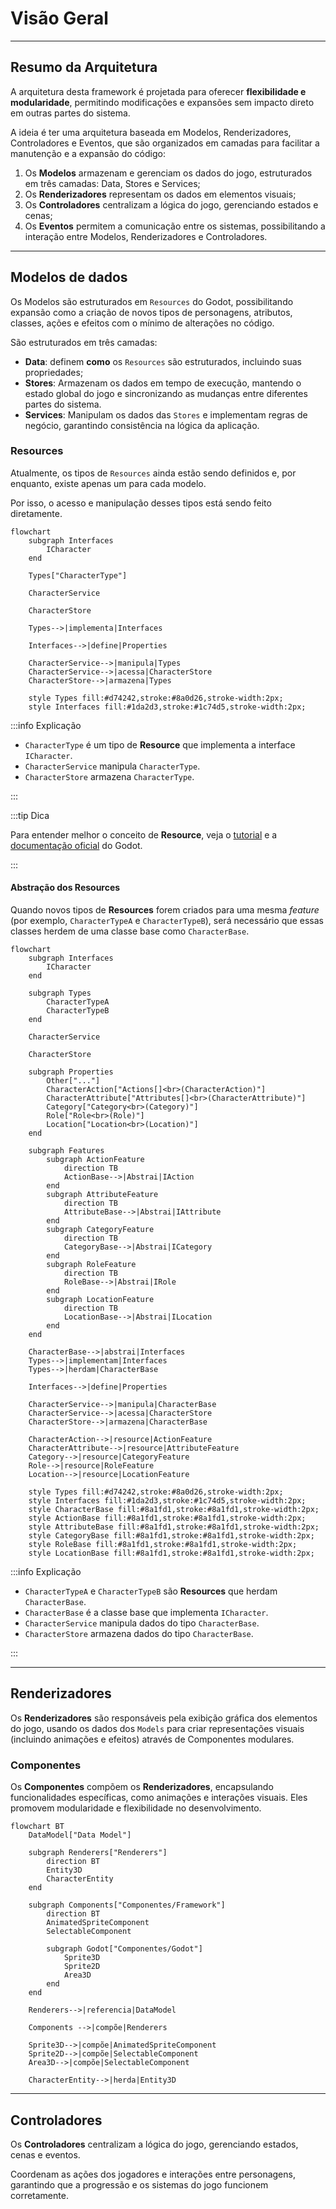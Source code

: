 # Visão Geral

---

## Resumo da Arquitetura

A arquitetura desta framework é projetada para oferecer **flexibilidade e modularidade**, permitindo modificações e expansões sem impacto direto em outras partes do sistema.

A ideia é ter uma arquitetura baseada em Modelos, Renderizadores, Controladores e Eventos, que são organizados em camadas para facilitar a manutenção e a expansão do código:

1. Os **Modelos** armazenam e gerenciam os dados do jogo, estruturados em três camadas: Data, Stores e Services;
2. Os **Renderizadores** representam os dados em elementos visuais;
3. Os **Controladores** centralizam a lógica do jogo, gerenciando estados e cenas;
4. Os **Eventos** permitem a comunicação entre os sistemas, possibilitando a interação entre Modelos, Renderizadores e Controladores.

---

## Modelos de dados

Os Modelos são estruturados em `Resources` do Godot, possibilitando expansão como a criação de novos tipos de personagens, atributos, classes, ações e efeitos com o mínimo de alterações no código.

São estruturados em três camadas:

- **Data**: definem **como** os `Resources` são estruturados, incluindo suas propriedades;
- **Stores**: Armazenam os dados em tempo de execução, mantendo o estado global do jogo e sincronizando as mudanças entre diferentes partes do sistema.
- **Services**: Manipulam os dados das `Stores` e implementam regras de negócio, garantindo consistência na lógica da aplicação.

### Resources

Atualmente, os tipos de `Resources` ainda estão sendo definidos e, por enquanto, existe apenas um para cada modelo.

Por isso, o acesso e manipulação desses tipos está sendo feito diretamente.

```mermaid
flowchart
    subgraph Interfaces
        ICharacter
    end

    Types["CharacterType"]

    CharacterService

    CharacterStore

    Types-->|implementa|Interfaces

    Interfaces-->|define|Properties

    CharacterService-->|manipula|Types
    CharacterService-->|acessa|CharacterStore
    CharacterStore-->|armazena|Types

    style Types fill:#d74242,stroke:#8a0d26,stroke-width:2px;
    style Interfaces fill:#1da2d3,stroke:#1c74d5,stroke-width:2px;
```

:::info Explicação

- `CharacterType` é um tipo de **Resource** que implementa a interface `ICharacter`.
- `CharacterService` manipula `CharacterType`.
- `CharacterStore` armazena `CharacterType`.

:::

:::tip Dica

Para entender melhor o conceito de **Resource**, veja o [tutorial](https://docs.godotengine.org/en/stable/tutorials/scripting/resources.html) e a [documentação oficial](https://docs.godotengine.org/en/stable/classes/class_resource.html) do Godot.

:::

#### Abstração dos Resources

Quando novos tipos de **Resources** forem criados para uma mesma _feature_ (por exemplo, `CharacterTypeA` e `CharacterTypeB`), será necessário que essas classes herdem de uma classe base como `CharacterBase`.

```mermaid
flowchart
    subgraph Interfaces
        ICharacter
    end

    subgraph Types
        CharacterTypeA
        CharacterTypeB
    end

    CharacterService

    CharacterStore

    subgraph Properties
        Other["..."]
        CharacterAction["Actions[]<br>(CharacterAction)"]
        CharacterAttribute["Attributes[]<br>(CharacterAttribute)"]
        Category["Category<br>(Category)"]
        Role["Role<br>(Role)"]
        Location["Location<br>(Location)"]
    end

    subgraph Features
        subgraph ActionFeature
            direction TB
            ActionBase-->|Abstrai|IAction
        end
        subgraph AttributeFeature
            direction TB
            AttributeBase-->|Abstrai|IAttribute
        end
        subgraph CategoryFeature
            direction TB
            CategoryBase-->|Abstrai|ICategory
        end
        subgraph RoleFeature
            direction TB
            RoleBase-->|Abstrai|IRole
        end
        subgraph LocationFeature
            direction TB
            LocationBase-->|Abstrai|ILocation
        end
    end

    CharacterBase-->|abstrai|Interfaces
    Types-->|implementam|Interfaces
    Types-->|herdam|CharacterBase

    Interfaces-->|define|Properties

    CharacterService-->|manipula|CharacterBase
    CharacterService-->|acessa|CharacterStore
    CharacterStore-->|armazena|CharacterBase

    CharacterAction-->|resource|ActionFeature
    CharacterAttribute-->|resource|AttributeFeature
    Category-->|resource|CategoryFeature
    Role-->|resource|RoleFeature
    Location-->|resource|LocationFeature

    style Types fill:#d74242,stroke:#8a0d26,stroke-width:2px;
    style Interfaces fill:#1da2d3,stroke:#1c74d5,stroke-width:2px;
    style CharacterBase fill:#8a1fd1,stroke:#8a1fd1,stroke-width:2px;
    style ActionBase fill:#8a1fd1,stroke:#8a1fd1,stroke-width:2px;
    style AttributeBase fill:#8a1fd1,stroke:#8a1fd1,stroke-width:2px;
    style CategoryBase fill:#8a1fd1,stroke:#8a1fd1,stroke-width:2px;
    style RoleBase fill:#8a1fd1,stroke:#8a1fd1,stroke-width:2px;
    style LocationBase fill:#8a1fd1,stroke:#8a1fd1,stroke-width:2px;
```

:::info Explicação

- `CharacterTypeA` e `CharacterTypeB` são **Resources** que herdam `CharacterBase`.
- `CharacterBase` é a classe base que implementa `ICharacter`.
- `CharacterService` manipula dados do tipo `CharacterBase`.
- `CharacterStore` armazena dados do tipo `CharacterBase`.

:::

---

## Renderizadores

Os **Renderizadores** são responsáveis pela exibição gráfica dos elementos do jogo, usando os dados dos `Models` para criar representações visuais (incluindo animações e efeitos) através de Componentes modulares.

### Componentes

Os **Componentes** compõem os **Renderizadores**, encapsulando funcionalidades específicas, como animações e interações visuais. Eles promovem modularidade e flexibilidade no desenvolvimento.

```mermaid
flowchart BT
    DataModel["Data Model"]

    subgraph Renderers["Renderers"]
        direction BT
        Entity3D
        CharacterEntity
    end

    subgraph Components["Componentes/Framework"]
        direction BT
        AnimatedSpriteComponent
        SelectableComponent

        subgraph Godot["Componentes/Godot"]
            Sprite3D
            Sprite2D
            Area3D
        end
    end

    Renderers-->|referencia|DataModel

    Components -->|compõe|Renderers

    Sprite3D-->|compõe|AnimatedSpriteComponent
    Sprite2D-->|compõe|SelectableComponent
    Area3D-->|compõe|SelectableComponent

    CharacterEntity-->|herda|Entity3D
```

---

## Controladores

Os **Controladores** centralizam a lógica do jogo, gerenciando estados, cenas e eventos.

Coordenam as ações dos jogadores e interações entre personagens, garantindo que a progressão e os sistemas do jogo funcionem corretamente.
